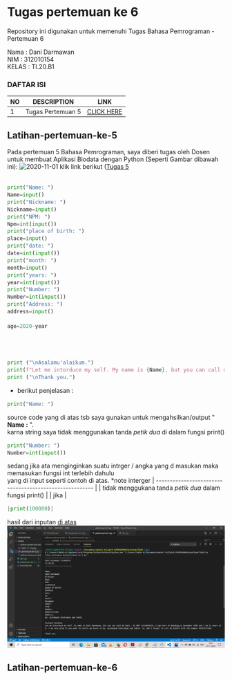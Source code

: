 # Tugas pertemuan ke 6
Repository ini digunakan untuk memenuhi Tugas Bahasa Pemrograman - Pertemuan 6

Nama    : Dani Darmawan <br>
NIM     : 312010154 <br>
KELAS   : TI.20.B1 <br>

### DAFTAR ISI
| NO | DESCRIPTION | LINK |
| ---- | ----- | ----|
| 1 | Tugas Pertemuan 5 | [CLICK HERE](#Latihan-pertemuan-ke-5) |

## Latihan-pertemuan-ke-5
Pada pertemuan 5 Bahasa Pemrograman, saya diberi tugas oleh Dosen untuk membuat Aplikasi Biodata dengan Python (Seperti Gambar dibawah ini):
![2020-11-01](https://user-images.githubusercontent.com/73043248/97795916-99ded600-1c3e-11eb-8f95-b2704cb29aa8.png)
klik link berikut ([Tugas 5 ](pertemuan-ke-5.py) <br>
``` python

print("Name: ")
Name=input()
print("Nickname: ")
Nickname=input()
print("NPM: ")
Npm=int(input())
print("place of birth: ")
place=input()
print("date: ")
date=int(input())
print("month: ")
month=input()
print("years: ")
year=int(input())
print("Number: ")
Number=int(input())
print("Address: ")
address=input()

age=2020-year




print ("\nAsalamu'alaikum.")
print(f"Let me intorduce my self. My name is {Name}, but you can call me {Nickname} . My NPM is{Npm}, i was born in {place},{date} {month} {year} and i am {age} years old. i am very glad if you want to invite my house in {address}. so, don't forget to call me before with the number {Number}.")
print ("\nThank you.")
```
* berikut penjelasan : <br>
``` python
print("Name: ")

```
source code yang di atas tsb saya gunakan untuk mengahsilkan/output " **Name :** ". <br>
karna string saya tidak menggunakan tanda *petik dua* di dalam fungsi print()

``` python
print("Number: ")
Number=int(input())

```
sedang jika ata menginginkan suatu intrger / angka yang d masukan maka memasukan fungsi int terlebih dahulu <br> yang di input seperti contoh di atas.
*note interger
| ------------------------------------------------------- |
| tidak menggukana tanda *petik dua* dalam fungsi print() |
| jika |
``` python
|print(100000)|
```
hasil dari inputan [di atas](#Latihan-pertemuan-ke-5) 
![hasil](gambar/hasil.png)<br>


## Latihan-pertemuan-ke-6


